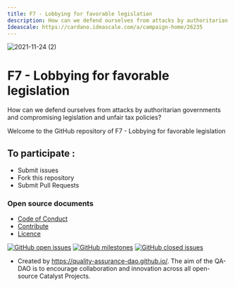 ```yaml
---
title: F7 - Lobbying for favorable legislation
description: How can we defend ourselves from attacks by authoritarian governments and compromising legislation and unfair tax policies?
Ideascale: https://cardano.ideascale.com/a/campaign-home/26235
---
```

![2021-11-24 (2)](https://user-images.githubusercontent.com/25156451/143222960-f4889ea5-814e-49a2-8d8a-5a3146520423.png)

# F7 - Lobbying for favorable legislation

How can we defend ourselves from attacks by authoritarian governments and compromising legislation and unfair tax policies?

Welcome to the GitHub repository of F7 - Lobbying for favorable legislation

## To participate :
* Submit issues
* Fork this repository
* Submit Pull Requests

### Open source documents 
- [Code of Conduct](https://github.com/Catalyst-Challenges/F7-Lobbying-for-favourable-legislation/blob/main/CODE-OF-CONDUCT.md)
- [Contribute](https://github.com/Catalyst-Challenges/F7-Lobbying-for-favourable-legislation/blob/main/CONTRIBUTE.md)
- [Licence](https://github.com/Catalyst-Challenges/F7-Lobbying-for-favourable-legislation/blob/main/LICENSE)

[![GitHub open issues](https://img.shields.io/github/issues/Catalyst-Challenges/F7-Lobbying-for-favourable-legislation?style=flat-square)](https://github.com/Catalyst-Challenges/F7-Lobbying-for-favourable-legislation/issues)
[![GitHub milestones](https://img.shields.io/github/milestones/open/Catalyst-Challenges/F7-Lobbying-for-favourable-legislation?style=flat-square)](https://github.com/Catalyst-Challenges/F7-Lobbying-for-favourable-legislation/milestones)
[![GitHub closed issues](https://img.shields.io/github/issues-closed-raw/Catalyst-Challenges/F7-Lobbying-for-favourable-legislation?style=flat-square)](https://github.com/Catalyst-Challenges/F7-Lobbying-for-favourable-legislation/issues?q=is%3Aissue+is%3Aclosed)


- Created by https://quality-assurance-dao.github.io/. The aim of the QA-DAO is to encourage collaboration and innovation across all open-source Catalyst Projects.

